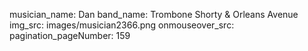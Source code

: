musician_name: Dan
band_name: Trombone Shorty &amp; Orleans Avenue
img_src: images/musician2366.png
onmouseover_src: 
pagination_pageNumber: 159